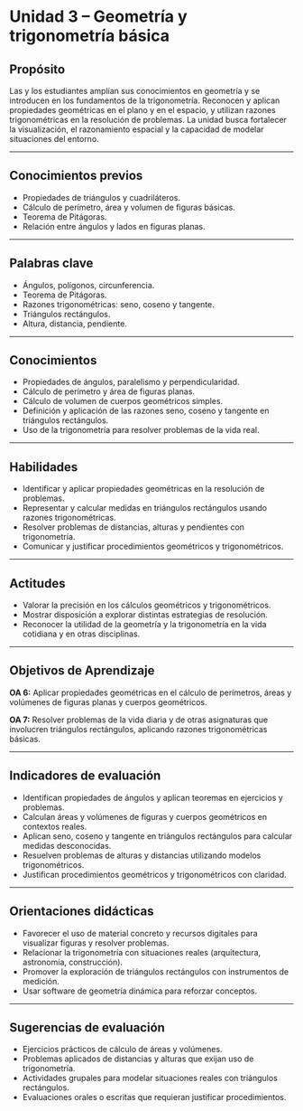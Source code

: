 # Unidad 3 – Geometría y trigonometría básica

## Propósito
Las y los estudiantes amplían sus conocimientos en geometría y se introducen en los fundamentos de la trigonometría. Reconocen y aplican propiedades geométricas en el plano y en el espacio, y utilizan razones trigonométricas en la resolución de problemas. La unidad busca fortalecer la visualización, el razonamiento espacial y la capacidad de modelar situaciones del entorno.

---

## Conocimientos previos
- Propiedades de triángulos y cuadriláteros.  
- Cálculo de perímetro, área y volumen de figuras básicas.  
- Teorema de Pitágoras.  
- Relación entre ángulos y lados en figuras planas.  

---

## Palabras clave
- Ángulos, polígonos, circunferencia.  
- Teorema de Pitágoras.  
- Razones trigonométricas: seno, coseno y tangente.  
- Triángulos rectángulos.  
- Altura, distancia, pendiente.  

---

## Conocimientos
- Propiedades de ángulos, paralelismo y perpendicularidad.  
- Cálculo de perímetro y área de figuras planas.  
- Cálculo de volumen de cuerpos geométricos simples.  
- Definición y aplicación de las razones seno, coseno y tangente en triángulos rectángulos.  
- Uso de la trigonometría para resolver problemas de la vida real.  

---

## Habilidades
- Identificar y aplicar propiedades geométricas en la resolución de problemas.  
- Representar y calcular medidas en triángulos rectángulos usando razones trigonométricas.  
- Resolver problemas de distancias, alturas y pendientes con trigonometría.  
- Comunicar y justificar procedimientos geométricos y trigonométricos.  

---

## Actitudes
- Valorar la precisión en los cálculos geométricos y trigonométricos.  
- Mostrar disposición a explorar distintas estrategias de resolución.  
- Reconocer la utilidad de la geometría y la trigonometría en la vida cotidiana y en otras disciplinas.  

---

## Objetivos de Aprendizaje

**OA 6:** Aplicar propiedades geométricas en el cálculo de perímetros, áreas y volúmenes de figuras planas y cuerpos geométricos.  

**OA 7:** Resolver problemas de la vida diaria y de otras asignaturas que involucren triángulos rectángulos, aplicando razones trigonométricas básicas.  

---

## Indicadores de evaluación
- Identifican propiedades de ángulos y aplican teoremas en ejercicios y problemas.  
- Calculan áreas y volúmenes de figuras y cuerpos geométricos en contextos reales.  
- Aplican seno, coseno y tangente en triángulos rectángulos para calcular medidas desconocidas.  
- Resuelven problemas de alturas y distancias utilizando modelos trigonométricos.  
- Justifican procedimientos geométricos y trigonométricos con claridad.  

---

## Orientaciones didácticas
- Favorecer el uso de material concreto y recursos digitales para visualizar figuras y resolver problemas.  
- Relacionar la trigonometría con situaciones reales (arquitectura, astronomía, construcción).  
- Promover la exploración de triángulos rectángulos con instrumentos de medición.  
- Usar software de geometría dinámica para reforzar conceptos.  

---

## Sugerencias de evaluación
- Ejercicios prácticos de cálculo de áreas y volúmenes.  
- Problemas aplicados de distancias y alturas que exijan uso de trigonometría.  
- Actividades grupales para modelar situaciones reales con triángulos rectángulos.  
- Evaluaciones orales o escritas que requieran justificar procedimientos.  
